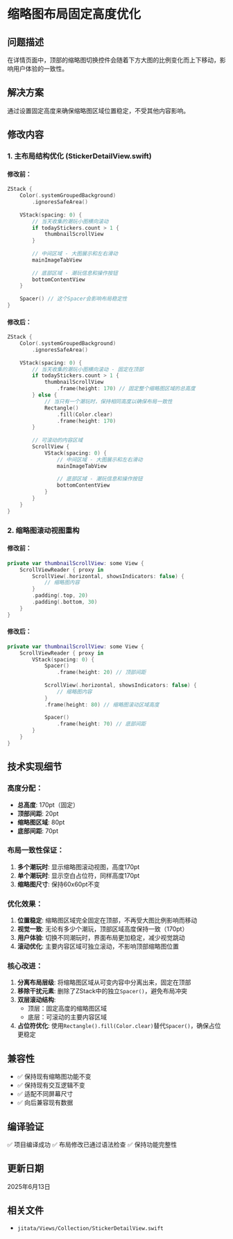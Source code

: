# 缩略图布局固定高度优化

## 问题描述
在详情页面中，顶部的缩略图切换控件会随着下方大图的比例变化而上下移动，影响用户体验的一致性。

## 解决方案
通过设置固定高度来确保缩略图区域位置稳定，不受其他内容影响。

## 修改内容

### 1. 主布局结构优化 (StickerDetailView.swift)

#### 修改前：
```swift
ZStack {
    Color(.systemGroupedBackground)
        .ignoresSafeArea()
    
    VStack(spacing: 0) {
        // 当天收集的潮玩小图横向滚动
        if todayStickers.count > 1 {
            thumbnailScrollView
        }
        
        // 中间区域 - 大图展示和左右滑动
        mainImageTabView
        
        // 底部区域 - 潮玩信息和操作按钮
        bottomContentView
    }
    
    Spacer() // 这个Spacer会影响布局稳定性
}
```

#### 修改后：
```swift
ZStack {
    Color(.systemGroupedBackground)
        .ignoresSafeArea()
    
    VStack(spacing: 0) {
        // 当天收集的潮玩小图横向滚动 - 固定在顶部
        if todayStickers.count > 1 {
            thumbnailScrollView
                .frame(height: 170) // 固定整个缩略图区域的总高度
        } else {
            // 当只有一个潮玩时，保持相同高度以确保布局一致性
            Rectangle()
                .fill(Color.clear)
                .frame(height: 170)
        }
        
        // 可滚动的内容区域
        ScrollView {
            VStack(spacing: 0) {
                // 中间区域 - 大图展示和左右滑动
                mainImageTabView
                
                // 底部区域 - 潮玩信息和操作按钮
                bottomContentView
            }
        }
    }
}
```

### 2. 缩略图滚动视图重构

#### 修改前：
```swift
private var thumbnailScrollView: some View {
    ScrollViewReader { proxy in
        ScrollView(.horizontal, showsIndicators: false) {
            // 缩略图内容
        }
        .padding(.top, 20)
        .padding(.bottom, 30)
    }
}
```

#### 修改后：
```swift
private var thumbnailScrollView: some View {
    ScrollViewReader { proxy in
        VStack(spacing: 0) {
            Spacer()
                .frame(height: 20) // 顶部间距
            
            ScrollView(.horizontal, showsIndicators: false) {
                // 缩略图内容
            }
            .frame(height: 80) // 缩略图滚动区域高度
            
            Spacer()
                .frame(height: 70) // 底部间距
        }
    }
}
```

## 技术实现细节

### 高度分配：
- **总高度**: 170pt（固定）
- **顶部间距**: 20pt
- **缩略图区域**: 80pt
- **底部间距**: 70pt

### 布局一致性保证：
1. **多个潮玩时**: 显示缩略图滚动视图，高度170pt
2. **单个潮玩时**: 显示空白占位符，同样高度170pt
3. **缩略图尺寸**: 保持60x60pt不变

### 优化效果：
1. **位置稳定**: 缩略图区域完全固定在顶部，不再受大图比例影响而移动
2. **视觉一致**: 无论有多少个潮玩，顶部区域高度保持一致（170pt）
3. **用户体验**: 切换不同潮玩时，界面布局更加稳定，减少视觉跳动
4. **滚动优化**: 主要内容区域可独立滚动，不影响顶部缩略图位置

### 核心改进：
1. **分离布局层级**: 将缩略图区域从可变内容中分离出来，固定在顶部
2. **移除干扰元素**: 删除了ZStack中的独立`Spacer()`，避免布局冲突
3. **双层滚动结构**: 
   - 顶层：固定高度的缩略图区域
   - 底层：可滚动的主要内容区域
4. **占位符优化**: 使用`Rectangle().fill(Color.clear)`替代`Spacer()`，确保占位更稳定

## 兼容性
- ✅ 保持现有缩略图功能不变
- ✅ 保持现有交互逻辑不变
- ✅ 适配不同屏幕尺寸
- ✅ 向后兼容现有数据

## 编译验证
✅ 项目编译成功
✅ 布局修改已通过语法检查
✅ 保持功能完整性

## 更新日期
2025年6月13日

## 相关文件
- `jitata/Views/Collection/StickerDetailView.swift` 